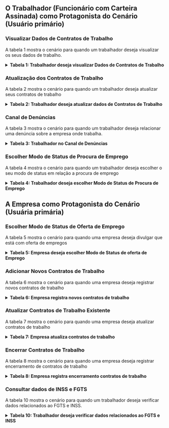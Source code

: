 ## O Trabalhador (Funcionário com Carteira Assinada) como Protagonista do Cenário (Usuário primário)

### Visualizar Dados de Contratos de Trabalho 

A tabela 1 mostra o cenário para quando um trabalhador deseja visualizar os seus dados de trabalho. 

<details>
  <summary size="20"><b> Tabela 1: Trabalhador deseja visualizar Dados de Contratos de Trabalho </b></summary> 

<center>

**Tabela 1**: Visualizar Dados de Contratos de Trabalho 

| Denominação | Acessar Detalhes dos Contratos de Trabalho |
| - | - | 
| Objetivo/meta | Permitir ao trabalhador visualizar os detalhes dos seus vínculos trabalhistas, incluindo anotações, observações e gráficos sobre sua vida laboral. |
| Contexto | **Contexto**: O trabalhador deseja consultar informações detalhadas sobre seus contratos de trabalho, incluindo histórico de remunerações e outras anotações importantes. <br> **Local**: Na aba "Contratos de Trabalho". <br> **Tempo**: O processo de visualização dos dados é imediato, geralmente leva de 1 a 4 minutos para carregar e visualizar as informações. <br> **Pré-condição**: O trabalhador deve estar autenticado no sistema.|
| Atores | Trabalhador (Usuário Primário); <br>  Sistema de Banco de Dados (Usuário Secundário). |
| Recursos | Aplicativo da carteira de trabalho digital; <br>  Conexão à internet; <br>  Banco de dados de contratos de trabalho. |
| Episódios | 1. O trabalhador faz login no aplicativo da carteira de trabalho digital. <br> 2. O trabalhador clica no ícone "Contratos de Trabalho" na interface do aplicativo. <br> 3. O sistema recupera e exibe uma lista de todos os contratos de trabalho do trabalhador. <br> 4. O trabalhador seleciona um contrato específico da lista. <br> 5. O sistema exibe os detalhes do contrato selecionado, incluindo: <br> - Período trabalhado <br> - Endereço do empregador <br> - Ocupação inicial <br> - Tipo de contrato <br> - Salário contratual <br> - Remuneração inicial e última remuneração informada <br> - Relação de trabalho <br> - Tipo de admissão <br> - Fonte da informação <br> 6. O trabalhador pode visualizar anotações e observações relacionadas ao contrato. <br> 7. O trabalhador pode visualizar gráficos que mostram o histórico de remunerações ao longo do tempo. |
| Exceção | 1. Se ocorrer um erro na recuperação dos dados, o sistema exibe uma mensagem de erro apropriada e sugere ações corretivas, como tentar novamente mais tarde ou verificar a conexão com a internet. <br> 2. Se o trabalhador não tiver contratos de trabalho registrados, o sistema exibe uma mensagem informando que não há contratos disponíveis. <br> 3. Se a sessão do trabalhador expirar durante a consulta, o sistema redireciona o trabalhador para a página de login com uma mensagem de sessão expirada. <br> 4. Se houver um problema de comunicação com o banco de dados, o sistema exibe uma mensagem de erro e pede para tentar novamente mais tarde. <br> 5. Se os dados do contrato forem incompletos ou estiverem corrompidos, o sistema exibe uma mensagem de erro e orienta o trabalhador a entrar em contato com o suporte técnico. |
| Restrição | 1. O trabalhador deve estar autenticado no sistema para acessar os detalhes dos contratos de trabalho. <br> 2. A conexão com a internet deve estar estável. <br> 3. O sistema deve ter acesso contínuo ao banco de dados. <br> 4. Os dados exibidos devem estar atualizados e sincronizados com as informações mais recentes do banco de dados oficial. |

**Fonte:** [Larissa Stéfane](https://github.com/SkywalkerSupreme)

 </center> 
 </details>

### Atualização dos Contratos de Trabalho

A tabela 2 mostra o cenário para quando um trabalhador deseja atualizar seus contratos de trabalho

<details>
  <summary size="20"><b> Tabela 2: Trabalhador deseja atualizar dados de Contratos de Trabalho </b></summary> 

<center>

**Tabela 2**: Atualização dos Contratos de Trabalho

| Denominação | Atualização de Contrato |
| - | - |
| Objetivo/meta | Permitir que o trabalhador atualize as informações de um contrato de trabalho existente. |
| Contexto | **Contexto:** O trabalhador precisa fazer uma alteração em um contrato devido a uma mudança nas condições de emprego ou desafagem dos dados. <br> **Local:** Na aba "Contratos de Trabalho"  <br> **Tempo:** A atualização de dados pode levar de 5 a 10 minutos, dependendo da quantidade de informações a serem alteradas. <br> **Pré-condição:**  O trabalhador deve estar autenticado no sistema e ter as informações necessárias para a atualização. |
| Atores | Trabalhador (Usuário Primário); <br> Sistema de Banco de Dados (Usuário Secundário); <br> Empresa (Usuário Secundário) |
| Recursos | Aplicativo da carteira de trabalho digital; <br> Conexão à internet; <br> Banco de dados de contratos de trabalho. |
| Episódios | 1. O trabalhador faz login no aplicativo da carteira de trabalho digital. <br> 2. O trabalhador acessa a aba "Contratos de Trabalho". <br> 3. O trabalhador seleciona o contrato que deseja verificar. <br> 4. O trabalhador verifica que os dados estão desatualizados e clica em "Atualizar" para solicitar a atualização. <br> 5. O trabalhador indica quais dados deseja atualizar (Já os modificando). <br> 6. O sistema verifica se os dados indicados pelo trabalhador são compatíveis com os dados declarados pela empresa. <br> 7. Se os dados forem compatíveis, o sistema atualiza imediatamente o contrato de trabalho no perfil do trabalhador. <br> 8. Se os dados forem inconsistentes, o sistema envia uma notificação para a empresa informando sobre a solicitação de atualização pendente. <br> 9. Se a empresa atualizar os dados, o sistema atualiza o contrato no perfil do trabalhador. |
| Exceção | 1. Se ocorrer um erro na validação das alterações pelo sistema, uma mensagem de erro é exibida e o trabalhador é orientado a corrigir os dados inseridos. <br> 2. Se houver um problema de comunicação com o banco de dados durante a atualização, uma mensagem de erro é exibida e o trabalhador é instruído a tentar novamente mais tarde. |
| Restrição | 1. O trabalhador só pode atualizar contratos dos quais ele seja o titular. <br> 2. As alterações devem estar de acordo com as políticas e regulamentos da empresa. <br> 3. A conexão com a internet deve estar estável durante o processo de atualização. <br> 4. Após um ano sem atualização por parte da empresa, o sistema envia uma nova notificação lembrando sobre a pendência. |

**Fonte:** [Larissa Stéfane](https://github.com/SkywalkerSupreme)

 </center> 
 </details>

### Canal de Denúncias

A tabela 3 mostra o cenário para quando um trabalhador deseja relacionar uma denúncia sobre a empresa onde trabalha.

<details>
  <summary size="20"><b> Tabela 3: Trabalhador no Canal de Denúncias </b></summary> 

<center>
  
**Tabela 3**:  Trabalhador no Canal de Denúncias


| Denominação | Realizar Denúncias Trabalhistas |
| - | - |
| Objetivo/meta | Permitir que o trabalhador faça denúncias sobre questões trabalhistas. |
| Contexto |  **Contexto:** O trabalhador identifica uma situação de violação dos direitos trabalhistas e deseja denunciar anonimamente para o orgão apropriado. <br> **Local:** Na aba "Canal de Denúncias Trabalhistas".  <br> **Tempo:** O preenchimento e envio da denúncia pode levar de 15 a 20 minutos, dependendo do nível de detalhe fornecido.  <br> **Pré-condição:** O trabalhador deve estar autenticado no sistema e possuir informações detalhadas sobre a denúncia.|
| Atores | Trabalhador (Usuário Primário); <br> Sistema de Banco de Dados (Usuário Secundário); <br> Departamento/ Orgão responsável (Usuário Secundário) |
| Recursos | Aplicativo da carteira de trabalho digital; <br> Conexão à internet; <br> Banco de dados de denúncias trabalhistas <br> Comunicação com orgão que recebe denúncias|
| Episódios | 1. O trabalhador faz login no aplicativo da carteira de trabalho digital. <br> 2. O trabalhador acessa a aba "Canal de Denúncias Trabalhistas". <br> 3. O trabalhador inicia o processo de denúncia. <br> 4. O trabalhador preenche os detalhes da denúncia, incluindo data, descrição do incidente e, opcionalmente, documentos ou mídias de suporte, como fotos ou áudios. <br> 5. O sistema verifica a consistência das informações fornecidas, incluindo a validade da data e a integridade dos documentos ou mídias anexadas. <br> 6. Se todas as informações estiverem corretas, a denúncia é enviada anonimamente para o departamento. <br> 7. O sistema exibe uma mensagem de confirmação para o trabalhador informando que a denúncia foi enviada com sucesso. |
| Exceção | 1. Se ocorrer um erro na validação das informações fornecidas pelo trabalhador, uma mensagem de erro é exibida e o trabalhador é orientado a corrigir os dados inseridos. <br> 2. Se os documentos ou mídias anexadas estiverem corrompidos ou não puderem ser verificados, uma mensagem de erro é exibida e o trabalhador é instruído a tentar novamente com arquivos válidos. |
| Restrição | 1. O trabalhador deve garantir que as informações fornecidas sejam precisas e completas. <br> 2. A denúncia será tratada anonimamente e encaminhada para o departamento para investigação e ação adequada. |

**Fonte:** [Larissa Stéfane](https://github.com/SkywalkerSupreme)

 </center> 
 </details>

### Escolher Modo de Status de Procura de Emprego


A tabela 4 mostra o cenário para quando um trabalhador deseja escolher o seu modo de status em relação a procura de emprego

<details>
  <summary size="20"><b> Tabela 4: Trabalhador deseja escolher Modo de Status de Procura de Emprego </b></summary> 

<center>

**Tabela 4**:  Escolher Modo de Status de Procura de Emprego

| Denominação | Escolher Modo de Status |
| - | - |
| Objetivo/meta | Permitir que o trabalhador escolha entre os modos de "Procurando Emprego" e "Não Procurando Emprego" para ajudá-lo na procura por empregos que sejam compatíveis com seu currículo. |
| Contexto |  **Contexto:** O trabalhador está ativamente procurando emprego e deseja indicar sua disponibilidade para receber notificações sobre vagas/ofertas compatíveis com seu perfil. <br> **Local:**  Nas configurações de perfil.  <br> **Tempo:** A seleção e atualização do modo de status pode levar de 3 a 45 minutos (se tiver que atualizar o currículo). <br> **Pré-condição:** O trabalhador deve estar autenticado no sistema e ter seu currículo, de preferência, atualizado. |
| Atores | Trabalhador (Usuário Primário); <br> Sistema de Banco de Dados (Usuário Secundário); <br> Empresas (Usuário Secundário) |
| Recursos | Aplicativo da carteira de trabalho digital; <br> Conexão à internet <br> Banco de dados de currículos e vagas de emprego. |
| Episódios | 1. O trabalhador faz login no aplicativo da carteira de trabalho digital. <br> 2. O trabalhador acessa as configurações de perfil e seleciona o modo de status desejado: "Procurando Emprego" ou "Não Procurando Emprego". <br> 3. Se o trabalhador escolher o modo "Procurando Emprego", ele tem a opção de atualizar seu currículo e indicar a cidade onde está procurando emprego. <br> 4. Após atualizar, o sistema analisa o currículo em relação aos requisitos de ofertas dadas pelas empresas. <br> 5. Se uma empresa tiver uma vaga compatível com os requisitos do currículo do trabalhador, o sistema envia uma notificação ou e-mail informando sobre a vaga de emprego. <br> 6. O trabalhador pode ajustar o modo de status a qualquer momento, alternando entre "Procurando Emprego" e "Não Procurando Emprego". |
| Exceção | 1. Se ocorrer um erro na atualização do currículo ou na indicação da cidade de interesse, uma mensagem de erro é exibida e o trabalhador é orientado a corrigir as informações inseridas. <br> 2. Se houver um problema de comunicação com o sistema de envio de currículos ou com a base de dados de vagas de emprego, uma mensagem de erro é exibida e o trabalhador é instruído a tentar novamente mais tarde. <br> 3. Se o trabalhador escolher o modo "Procurando Emprego" mas não atualizar seu currículo ou indicar uma cidade de interesse, uma mensagem de alerta é exibida recomendando a conclusão dessas ações para melhorar suas chances de encontrar emprego. |
| Restrição | 1. O trabalhador deve manter seu currículo atualizado para receber notificações sobre vagas de emprego compatíveis. <br>  2. A cidade de interesse indicada pelo trabalhador deve ser válida e reconhecida pelo sistema. |

**Fonte:** [Larissa Stéfane](https://github.com/SkywalkerSupreme)

</center> 
 </details>

## A Empresa como Protagonista do Cenário (Usuária primária)

### Escolher Modo de Status de Oferta de Emprego

A tabela 5 mostra o cenário para quando uma empresa deseja divulgar que está com oferta de empregos

<details>
  <summary size="20"><b> Tabela 5: Empresa deseja escolher Modo de Status de oferta de Emprego </b></summary> 

<center>

**Tabela 5**:  Escolher Modo de Status de Oferta de Emprego

| Denominação | Escolher Modo de Status de Oferta de Emprego |
| - | - |
| Objetivo/meta | Permitir que a empresa ative o modo de "Vagas de Emprego" para buscar por funcionários e desative-o quando não houver mais vagas disponíveis. |
| Contexto |  **Contexto:** A empresa tem vagas de emprego disponíveis e deseja ativar o modo de "Vagas de Emprego" para buscar candidatos qualificados. <br> **Local:** Nas configurações de perfil. <br> **Tempo:** A ativação ou desativação do modo de status de oferta de emprego pode levar de 5 a 10 minutos. <br> **Pré-condição:** A empresa deve estar autenticada no sistema e ter as vagas de emprego definidas.|
| Atores | Empresa (Usuário Primário); <br> Sistema de Banco de Dados (Usuário Secundário); <br> Trabalhador (Usuário Secundário). |
| Recursos | Aplicativo da carteira de trabalho digital da empresa; <br> Conexão à internet; <br> Banco de dados de currículos; <br> Perfis de trabalhadores. |
| Episódios | 1. A empresa faz login no aplicativo da carteira de trabalho digital e acessa as configurações de perfil. <br> 2. A empresa seleciona a opção de ativar o modo de "Vagas de Emprego" e preenche os requisitos necessários para a vaga, como cargo, habilidades requeridas e localização. <br> 3. O sistema compara os requisitos da vaga com os dados dos currículos dos trabalhadores que têm o status de "Procurando Emprego". <br> 4. Se um currículo corresponder aos requisitos da vaga, o sistema envia uma notificação ou e-mail para o trabalhador informando sobre a oportunidade de emprego e solicitando que entre em contato com a empresa. <br> 5. Quando a empresa não tem mais vagas disponíveis, ela acessa as configurações de perfil e seleciona a opção de desativar o modo de "Vagas de Emprego". |
| Exceção | 1. Se houver um erro na ativação ou desativação do modo de "Vagas de Emprego", uma mensagem de erro é exibida e a empresa é orientada a tentar novamente. <br> 2. Se não houver currículos correspondentes aos requisitos da vaga, o sistema exibe uma mensagem informando que não foram encontrados candidatos compatíveis no momento. |
| Restrição | 1. A empresa deve fornecer requisitos claros e precisos para as vagas de emprego. <br> 2. A cada três meses, o sistema verifica se a empresa está com o modo "Vagas de Emprego" ativado por mais de três meses consecutivos. Se a empresa estiver com o modo ativado por mais de três meses, o sistema envia uma mensagem de lembrete para verificar se ainda há vagas disponíveis ou se é necessário desativar o modo.

**Fonte:** [Larissa Stéfane](https://github.com/SkywalkerSupreme)

</center> 
 </details>

### Adicionar Novos Contratos de Trabalho

A tabela 6 mostra o cenário para quando uma empresa deseja registrar novos contratos de trabalho

<details>
  <summary size="20"><b> Tabela 6: Empresa registra novos contratos de trabalho </b></summary> 

<center>

**Tabela 6**:  Empresa registra novos contratos de trabalho

| Denominação | Adicionar Novos Contratos de Trabalho |
| - | - |
| Objetivo/meta | Permitir que a empresa adicione novos contratos de trabalho ao sistema. |
| Contexto |  **Contexto:** A empresa contratou um novo funcionário e deseja registrar essas informações no sistema. <br> **Local:** Na seção de gerenciamento de contratos de trabalho.  <br> **Tempo:** O processo de adição de um novo contrato pode levar de 15 a 30 minutos, dependendo da quantidade de informações. <br> **Pré-condição:** A empresa deve estar autenticada no sistema e ter todas as informações necessárias do novo contrato. |
| Atores | Empresa (Usuário Primário); <br> Sistema de Banco de Dados (Usuário Secundário). |
| Recursos | Aplicativo da carteira de trabalho digital da empresa; <br> Conexão à internet; <br> Banco de dados de contratos de trabalho |
| Episódios | 1. A empresa faz login no aplicativo da carteira de trabalho digital. 2. A empresa acessa a seção de gerenciamento de contratos de trabalho. <br> 3. A empresa seleciona a opção de adicionar um novo contrato de trabalho e preenche os detalhes necessários, como nome do funcionário, cargo, data de início, salário... <br> 3. O sistema valida as informações fornecidas pela empresa e adiciona o novo contrato ao banco de dados. <br> 4. O sistema também atualiza os dados no perfil do trabalhador para refletir o novo contrato adicionado. <br> 5. Após a confirmação bem-sucedida, a empresa recebe uma mensagem de confirmação informando que o contrato foi adicionado com sucesso. |
| Exceção | 1. Se houver algum erro na validação das informações fornecidas pela empresa, uma mensagem de erro é exibida e a empresa é orientada a corrigir os dados inseridos. <br> 2. Se ocorrer um problema de conexão com o banco de dados durante a adição do contrato, uma mensagem de erro é exibida e a empresa é instruída a tentar novamente mais tarde. |
| Restrição | 1. A empresa só pode adicionar contratos para os quais tenha autoridade e legitimidade. <br> 2. Os dados inseridos devem estar em conformidade com as políticas e regulamentos trabalhistas. |

**Fonte:** [Larissa Stéfane](https://github.com/SkywalkerSupreme)

</center> 
 </details>
 
### Atualizar Contratos de Trabalho Existente

A tabela 7 mostra o cenário para quando uma empresa deseja atualizar contratos de trabalho

<details>
  <summary size="20"><b> Tabela 7: Empresa atualiza contratos de trabalho </b></summary> 

<center>

**Tabela 7**:  Empresa atualiza contratos de trabalho

| Denominação | Atualizar Contratos de Trabalho Existente |
| - | - |
| Objetivo/meta | Permitir que a empresa atualize informações de contratos de trabalho existentes. |
| Contexto |  **Contexto:**  A empresa identificou a necessidade de atualizar informações em um contrato de trabalho existente, como alteração de salário, posição, entre outros.  <br> **Local:** Na seção de gerenciamento de contratos de trabalho.  <br> **Tempo:** A atualização de um contrato existente pode levar de 15 a 30 minutos, dependendo das alterações necessárias. <br> **Pré-condição:** A empresa deve estar autenticada no sistema e ter as informações atualizadas prontas para inserção. |
| Atores | Empresa (Usuário Primário); <br> Sistema de Banco de Dados (Usuário Secundário). |
| Recursos | Aplicativo da carteira de trabalho digital da empresa; <br> Conexão à internet; <br> Banco de dados de contratos de trabalho. |
| Episódios | 1. A empresa faz login no aplicativo da carteira de trabalho digital. <br> 2. A empresa acessa a seção de gerenciamento de contratos de trabalho. <br> 3. A empresa seleciona o contrato de trabalho que deseja atualizar e escolhe a opção de edição. <br> 4. A empresa faz as alterações necessárias nos detalhes do contrato, como salário, cargo, entre outros. <br> 5. O sistema valida as alterações e atualiza os dados do contrato no banco de dados. <br> 6. O sistema também atualiza os dados no perfil do trabalhador para refletir as alterações feitas no contrato. <br> 7. Após a confirmação bem-sucedida, a empresa recebe uma mensagem de confirmação informando que o contrato foi atualizado com sucesso. |
| Exceção | 1. Se houver algum erro na validação das alterações feitas pela empresa, uma mensagem de erro é exibida e a empresa é orientada a corrigir as informações. <br> 2. Se ocorrer um problema de conexão com o banco de dados durante a atualização do contrato, uma mensagem de erro é exibida e a empresa é instruída a tentar novamente mais tarde. |
| Restrição | 1. A empresa só pode atualizar contratos para os quais tenha autoridade e legitimidade. <br> 2. As alterações devem estar de acordo com as políticas e regulamentos trabalhistas. |


**Fonte:** [Larissa Stéfane](https://github.com/SkywalkerSupreme)

</center> 
 </details>
 
### Encerrar Contratos de Trabalho

A tabela 8 mostra o cenário para quando uma empresa deseja registrar encerramento de contratos de trabalho

<details>
  <summary size="20"><b> Tabela 8: Empresa registra encerramento contratos de trabalho </b></summary> 

<center>

**Tabela 8**:  Empresa registra encerramento contratos de trabalho

| Denominação | Encerrar Contratos de Trabalho |
| - | - |
| Objetivo/meta | Permitir que a empresa encerre contratos de trabalho existentes. |
| Contexto |  **Contexto:** A empresa precisa encerrar um contrato de trabalho devido a demissão, término do contrato ou outra razão relevante. |
| Atores | Empresa (Usuário Primário); <br> Sistema de Banco de Dados (Usuário Secundário). <br> **Local:** Na seção de gerenciamento de contratos de trabalho. <br> **Tempo:** O encerramento de um contrato pode levar de 15 a 30 minutos.  <br> **Pré-condição:** A empresa deve estar autenticada no sistema e ter um motivo válido para o encerramento do contrato.|
| Recursos | Aplicativo da carteira de trabalho digital da empresa; <br> Conexão à internet; <br> Banco de dados de contratos de trabalho |
| Episódios | 1. A empresa faz login no aplicativo da carteira de trabalho digital; <br> A empresa acessa a seção de gerenciamento de contratos de trabalho. <br> 3. A empresa seleciona o contrato de trabalho que deseja encerrar e escolhe a opção correspondente. <br> 3. A empresa fornece o motivo para o encerramento do contrato e confirma a ação. <br> 4. O sistema registra o encerramento do contrato no banco de dados e atualiza o status do contrato para refletir o encerramento. <br> 5. O sistema também atualiza os dados no perfil do trabalhador para refletir o encerramento do contrato. <br> 6. O trabalhador é notificado sobre o encerramento do contrato via e-mail ou notificação no aplicativo. <br> 7. Após a confirmação bem-sucedida, a empresa recebe uma mensagem de confirmação informando que o contrato foi encerrado com sucesso. |
| Exceção | 1. Se ocorrer um erro durante o processo de encerramento do contrato, uma mensagem de erro é exibida e a empresa é orientada a tentar novamente. <br> 2. Se houver questões pendentes relacionadas ao contrato, o sistema pode exibir uma mensagem de alerta recomendando a resolução dessas questões antes do encerramento. <br> 3. Se a empresa não tiver autorização para encerrar o contrato, uma mensagem de erro é exibida e a ação é bloqueada. |
| Restrição | 1. A empresa só pode encerrar contratos para os quais tenha autoridade e legitimidade. <br> 2. O encerramento do contrato deve estar em conformidade com as políticas e regulamentos trabalhistas. <br> 3. O sistema deve garantir que todos os dados relacionados ao contrato e ao perfil do trabalhador estejam atualizados antes de concluir o encerramento. |

**Fonte:** [Larissa Stéfane](https://github.com/SkywalkerSupreme)

</center> 
 </details>

### Consultar dados de INSS e FGTS

A tabela 10 mostra o cenário para quando um trabalhador deseja verificar dados relacionados ao FGTS e INSS.


<details>
  <summary size="20"><b> Tabela 10: Trabalhador deseja verificar dados relacionados ao FGTS e INSS </b></summary> 

<center>

**Tabela 10**: Verificação de Dados do FGTS e INSS

| Denominação | Verificação de Dados do FGTS e INSS |
| - | - |
| Objetivo/meta | Permitir que o trabalhador visualize e verifique os dados do FGTS e INSS, e seja informado sobre quaisquer inconsistências nas informações. |
| Contexto | **Contexto:** O trabalhador deseja acompanhar suas contribuições ao FGTS e INSS, verificando se estão corretas e atualizadas. <br> **Local:** Na aba "Dados do FGTS/INSS" do aplicativo. <br> **Tempo:** A consulta dos dados pode levar de 2 a 5 minutos. <br> **Pré-condição:** O trabalhador deve estar autenticado no sistema e ter o aplicativo da carteira de trabalho digital instalado. |
| Atores | Trabalhador (Usuário Primário); <br>  Aplicativo do governo também relacionado ao meio trabalhista(Usuário Secundário); <br> Empresa (Usuário Secundário, em caso de inconsistência). |
| Recursos | Aplicativo da carteira de trabalho digital; <br> Conexão à internet; <br> APlicativo com dados do FGTS e INSS. |
| Episódios | 1. O trabalhador faz login no aplicativo da carteira de trabalho digital. <br> 2. O trabalhador acessa a aba "Dados do FGTS/INSS". <br> 3. O trabalhador seleciona o dado que deseja verificar (FGTS ou INSS). <br> 4. O sistema recupera e exibe os dados relacionados ao FGTS ou INSS. <br> 5. O trabalhador visualiza as informações em forma de gráficos ou tabelas. <br> 6. O trabalhador verifica se as contribuições estão corretas e atualizadas. <br> 7. Se o sistema detectar uma inconsistência (por exemplo, falta de pagamento), uma mensagem de alerta é exibida ao trabalhador. <br> 8. O trabalhador pode clicar no alerta para obter mais informações sobre a inconsistência. <br> 9. O trabalhador é orientado a entrar em contato com a empresa ou órgão responsável para resolver a inconsistência. |
| Exceção | 1. Se ocorrer um erro na recuperação dos dados, uma mensagem de erro é exibida e o trabalhador é instruído a tentar novamente mais tarde. <br> 2. Se os dados do FGTS/INSS estiverem incompletos ou corrompidos, uma mensagem de erro é exibida e o trabalhador é orientado a entrar em contato com o suporte técnico. |
| Restrição | 1. O trabalhador só pode verificar os dados relacionados ao seu próprio FGTS e INSS. <br> 2. A conexão com a internet deve estar estável durante a verificação dos dados. <br> 3. O sistema deve estar integrado com os bancos de dados oficiais do FGTS e INSS para garantir a precisão das informações. |

**Fonte:** [Larissa Stéfane](https://github.com/SkywalkerSupreme)

</center>
</details>



